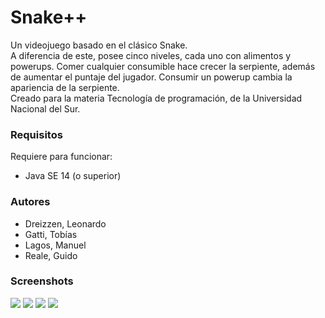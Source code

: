 # Snake++
Un videojuego basado en el clásico Snake.  
A diferencia de este, posee cinco niveles, cada uno con alimentos y powerups. Comer cualquier consumible hace crecer la serpiente, además de aumentar el puntaje del jugador. Consumir un powerup cambia la apariencia de la serpiente.  
Creado para la materia Tecnología de programación, de la Universidad Nacional del Sur.
### Requisitos   
Requiere para funcionar:
- Java SE 14 (o superior)
### Autores
- Dreizzen, Leonardo
- Gatti, Tobías
- Lagos, Manuel
- Reale, Guido
### Screenshots
![](/screenshots/screen1.png)
![](/screenshots/screen2.png)
![](/screenshots/screen3.png)
![](/screenshots/screen4.png)